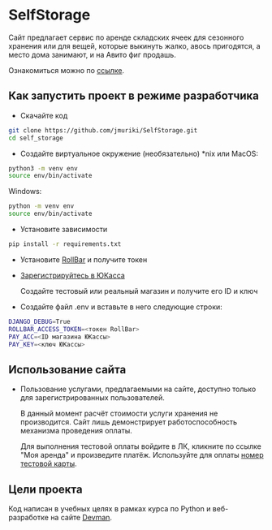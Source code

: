 # SelfStorage

Сайт предлагает сервис по аренде складских ячеек для сезонного хранения или для вещей, которые выкинуть жалко,
авось пригодятся, а место дома занимают, и на Авито фиг продашь.

Ознакомиться можно по [ссылке](https://selfstorage.jmuriki.ru).

## Как запустить проект в режиме разработчика
- Скачайте код
```bash
git clone https://github.com/jmuriki/SelfStorage.git
cd self_storage
```
- Создайте виртуальное окружение (необязательно)
*nix или MacOS:
```bash
python3 -m venv env
source env/bin/activate
```
Windows:
```bash
python -m venv env
source env/bin/activate
```
- Установите зависимости
```bash
pip install -r requirements.txt
```

- Установите [RollBar](https://docs.rollbar.com/docs/setup) и получите токен
- [Зарегистрируйтесь в ЮКасса](https://yookassa.ru/yooid/signup/step/phone)

  Создайте тестовый или реальный магазин и получите его ID и ключ

- Создайте файл .env и вставьте в него следующие строки:
```bash
DJANGO_DEBUG=True
ROLLBAR_ACCESS_TOKEN=<токен RollBar>
PAY_ACC=<ID магазина ЮКассы>
PAY_KEY=<ключ ЮКассы>
```

## Использование сайта
- Пользование услугами, предлагаемыми на сайте, доступно только для зарегистрированных пользователей.

  В данный момент расчёт стоимости услуги хранения не производится. Сайт лишь демонстрирует работоспособность механизма
  проведения оплаты.

  Для выполнения тестовой оплаты войдите в ЛК, кликните по ссылке "Моя аренда" и произведите платёж.
  Используйте для оплаты [номер тестовой карты](https://yookassa.ru/developers/payment-acceptance/testing-and-going-live/testing#test-bank-card).

## Цели проекта

Код написан в учебных целях в рамках курса по Python и веб-разработке на сайте [Devman](https://dvmn.org).
